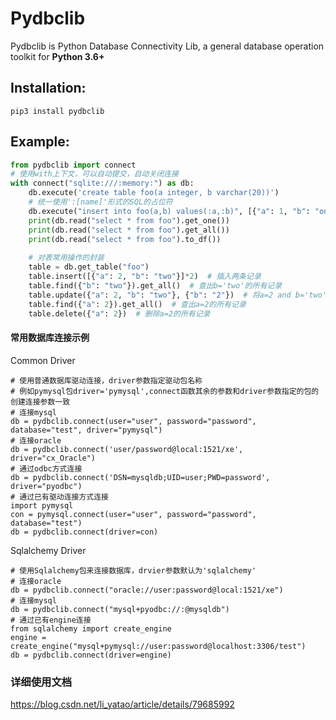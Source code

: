 # Pydbclib

Pydbclib is Python Database Connectivity Lib, a general database operation toolkit for **Python 3.6+**

## Installation:
```shell script
pip3 install pydbclib
```

## Example:

```python
from pydbclib import connect
# 使用with上下文，可以自动提交，自动关闭连接
with connect("sqlite:///:memory:") as db:
    db.execute('create table foo(a integer, b varchar(20))')
    # 统一使用':[name]'形式的SQL的占位符
    db.execute("insert into foo(a,b) values(:a,:b)", [{"a": 1, "b": "one"}]*4)
    print(db.read("select * from foo").get_one())
    print(db.read("select * from foo").get_all())
    print(db.read("select * from foo").to_df())
    
    # 对表常用操作的封装
    table = db.get_table("foo")
    table.insert([{"a": 2, "b": "two"}]*2)  # 插入两条记录
    table.find({"b": "two"}).get_all()  # 查出b='two'的所有记录
    table.update({"a": 2, "b": "two"}, {"b": "2"})  # 将a=2 and b='two'的所有记录的b字段值更新为'2'
    table.find({"a": 2}).get_all()  # 查出a=2的所有记录
    table.delete({"a": 2})  # 删除a=2的所有记录
```

#### 常用数据库连接示例  
Common Driver  

    # 使用普通数据库驱动连接，driver参数指定驱动包名称
    # 例如pymysql包driver='pymysql',connect函数其余的参数和driver参数指定的包的创建连接参数一致
    # 连接mysql
    db = pydbclib.connect(user="user", password="password", database="test", driver="pymysql")
    # 连接oracle
    db = pydbclib.connect('user/password@local:1521/xe', driver="cx_Oracle")
    # 通过odbc方式连接
    db = pydbclib.connect('DSN=mysqldb;UID=user;PWD=password', driver="pyodbc")  
    # 通过已有驱动连接方式连接
    import pymysql
    con = pymysql.connect(user="user", password="password", database="test")
    db = pydbclib.connect(driver=con)

Sqlalchemy Driver

    # 使用Sqlalchemy包来连接数据库，drvier参数默认为'sqlalchemy'
    # 连接oracle
    db = pydbclib.connect("oracle://user:password@local:1521/xe")
    # 连接mysql
    db = pydbclib.connect("mysql+pyodbc://:@mysqldb")
    # 通过已有engine连接
    from sqlalchemy import create_engine
    engine = create_engine("mysql+pymysql://user:password@localhost:3306/test")
    db = pydbclib.connect(driver=engine)



### 详细使用文档 

https://blog.csdn.net/li_yatao/article/details/79685992
